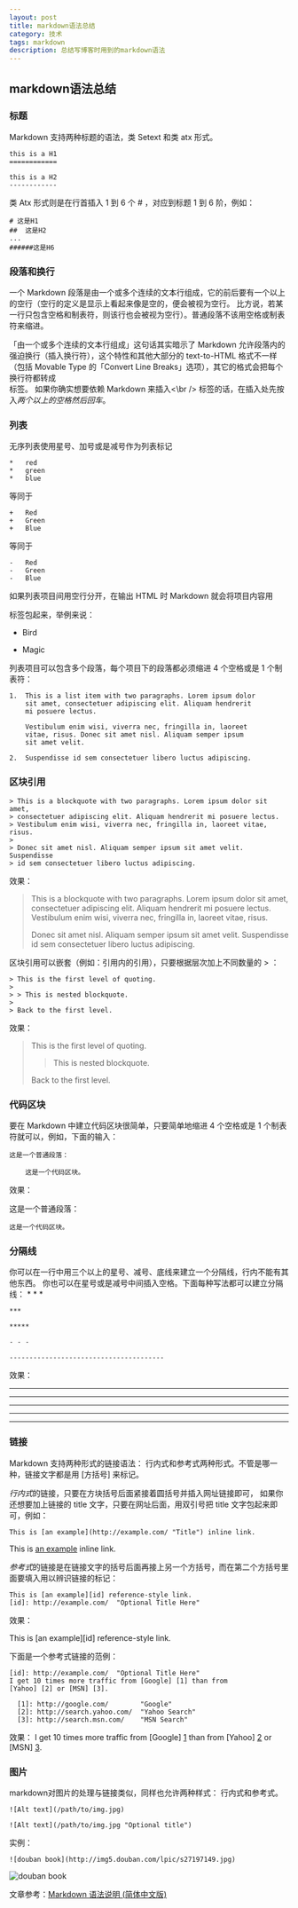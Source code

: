```yaml
---
layout: post
title: markdown语法总结
category: 技术
tags: markdown
description: 总结写博客时用到的markdown语法
---
```


## markdown语法总结

### 标题

Markdown 支持两种标题的语法，类 Setext 和类 atx 形式。  

    this is a H1
    ============
    
    this is a H2
    ------------
    
类 Atx 形式则是在行首插入 1 到 6 个 # ，对应到标题 1 到 6 阶，例如：

    # 这是H1
    ##  这是H2
    ...
    ######这是H6

### 段落和换行

一个 Markdown 段落是由一个或多个连续的文本行组成，它的前后要有一个以上的空行（空行的定义是显示上看起来像是空的，便会被视为空行。
比方说，若某一行只包含空格和制表符，则该行也会被视为空行）。普通段落不该用空格或制表符来缩进。

「由一个或多个连续的文本行组成」这句话其实暗示了 Markdown 允许段落内的强迫换行（插入换行符），这个特性和其他大部分的 text-to-HTML 格式不一样
（包括 Movable Type 的「Convert Line Breaks」选项），其它的格式会把每个换行符都转成 <br /> 标签。
如果你确实想要依赖 Markdown 来插入\<\br /> 标签的话，在插入处先按入*两个以上的空格然后回车*。

### 列表

无序列表使用星号、加号或是减号作为列表标记

    *   red
    *   green
    *   blue
等同于

    +   Red
    +   Green
    +   Blue
    
等同于

    -   Red
    -   Green
    -   Blue
    
如果列表项目间用空行分开，在输出 HTML 时 Markdown 就会将项目内容用 <p> 标签包起来，举例来说：

*   Bird

*   Magic

列表项目可以包含多个段落，每个项目下的段落都必须缩进 4 个空格或是 1 个制表符：

    1.  This is a list item with two paragraphs. Lorem ipsum dolor
        sit amet, consectetuer adipiscing elit. Aliquam hendrerit
        mi posuere lectus.

        Vestibulum enim wisi, viverra nec, fringilla in, laoreet
        vitae, risus. Donec sit amet nisl. Aliquam semper ipsum
        sit amet velit.

    2.  Suspendisse id sem consectetuer libero luctus adipiscing.
    
### 区块引用

    > This is a blockquote with two paragraphs. Lorem ipsum dolor sit amet,  
    > consectetuer adipiscing elit. Aliquam hendrerit mi posuere lectus.  
    > Vestibulum enim wisi, viverra nec, fringilla in, laoreet vitae, risus.  
    > 
    > Donec sit amet nisl. Aliquam semper ipsum sit amet velit. Suspendisse  
    > id sem consectetuer libero luctus adipiscing.  

效果：
> This is a blockquote with two paragraphs. Lorem ipsum dolor sit amet,  
> consectetuer adipiscing elit. Aliquam hendrerit mi posuere lectus.  
> Vestibulum enim wisi, viverra nec, fringilla in, laoreet vitae, risus.  
> 
> Donec sit amet nisl. Aliquam semper ipsum sit amet velit. Suspendisse  
> id sem consectetuer libero luctus adipiscing.  

区块引用可以嵌套（例如：引用内的引用），只要根据层次加上不同数量的 > ：

    > This is the first level of quoting.
    >
    > > This is nested blockquote.
    >
    > Back to the first level.
    
效果：
> This is the first level of quoting.
>
> > This is nested blockquote.
>
> Back to the first level.

### 代码区块

要在 Markdown 中建立代码区块很简单，只要简单地缩进 4 个空格或是 1 个制表符就可以，例如，下面的输入：

    这是一个普通段落：

        这是一个代码区块。

效果：

这是一个普通段落：

    这是一个代码区块。
    
### 分隔线
你可以在一行中用三个以上的星号、减号、底线来建立一个分隔线，行内不能有其他东西。
你也可以在星号或是减号中间插入空格。下面每种写法都可以建立分隔线：
    * * *

    ***

    *****
    
    - - -
    
    ---------------------------------------
    
效果：
* * *

***

*****

- - -

---------------------------------------

### 链接

Markdown 支持两种形式的链接语法： 行内式和参考式两种形式。不管是哪一种，链接文字都是用 [方括号] 来标记。


*行内式*的链接，只要在方块括号后面紧接着圆括号并插入网址链接即可，
如果你还想要加上链接的 title 文字，只要在网址后面，用双引号把 title 文字包起来即可，例如：

    This is [an example](http://example.com/ "Title") inline link.
    
This is [an example](http://example.com/ "Title") inline link.


*参考式*的链接是在链接文字的括号后面再接上另一个方括号，而在第二个方括号里面要填入用以辨识链接的标记：

    This is [an example][id] reference-style link.
    [id]: http://example.com/  "Optional Title Here"
    
效果：

This is [an example][id] reference-style link.

下面是一个参考式链接的范例：

    [id]: http://example.com/  "Optional Title Here"
    I get 10 times more traffic from [Google] [1] than from
    [Yahoo] [2] or [MSN] [3].

      [1]: http://google.com/        "Google"
      [2]: http://search.yahoo.com/  "Yahoo Search"
      [3]: http://search.msn.com/    "MSN Search"
      
效果：
I get 10 times more traffic from [Google] [1] than from
[Yahoo] [2] or [MSN] [3].

  [1]: http://google.com/        "Google"
  [2]: http://search.yahoo.com/  "Yahoo Search"
  [3]: http://search.msn.com/    "MSN Search"

### 图片

markdown对图片的处理与链接类似，同样也允许两种样式： 行内式和参考式。

    ![Alt text](/path/to/img.jpg)

    ![Alt text](/path/to/img.jpg "Optional title")
    
实例：

    ![douban book](http://img5.douban.com/lpic/s27197149.jpg)
    
    
![douban book](http://img5.douban.com/lpic/s27197149.jpg)

文章参考：[Markdown 语法说明 (简体中文版)](http://wowubuntu.com/markdown)


